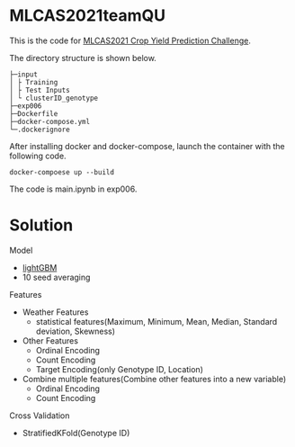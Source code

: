 # MLCAS2021teamQU

This is the code for [MLCAS2021 Crop Yield Prediction Challenge](https://eval.ai/web/challenges/challenge-page/1251/overview).

The directory structure is shown below.
```
├─input
│ ├ Training
│ ├ Test Inputs
│ └ clusterID_genotype
├─exp006
├─Dockerfile
├─docker-compose.yml
└─.dockerignore
```

After installing docker and docker-compose, launch the container with the following code.

```
docker-compoese up --build
```

The code is main.ipynb in exp006.

# Solution

Model
* [lightGBM](https://lightgbm.readthedocs.io/en/latest/)
* 10 seed averaging

Features
* Weather Features
   * statistical features(Maximum, Minimum, Mean, Median, Standard deviation, Skewness)
* Other Features
   * Ordinal Encoding
   * Count Encoding
   * Target Encoding(only Genotype ID, Location)
* Combine multiple features(Combine other features into a new variable)
   * Ordinal Encoding
   * Count Encoding

Cross Validation
* StratifiedKFold(Genotype ID)
